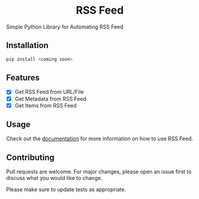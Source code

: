 <h1 align="center">RSS Feed</h1>
<p>Simple Python Library for Automating RSS Feed</p>

## Installation

```bash
pip install <coming soon>
```

## Features

- [x] Get RSS Feed from URL/File
- [x] Get Metadata from RSS Feed
- [x] Get Items from RSS Feed

## Usage

Check out the [documentation](#) for more information on how to use RSS Feed.

## Contributing

Pull requests are welcome. For major changes, please open an issue first to discuss what you would like to change.

Please make sure to update tests as appropriate.


